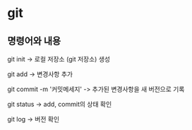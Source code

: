 # git

## 명령어와 내용

git init -> 로컬 저장소 (git 저장소) 생성

git add -> 변경사항 추가 

git commit -m '커밋메세지' -> 추가된 변경사항을 새 버전으로 기록

git status -> add, commit의 상태 확인

git log -> 버전 확인